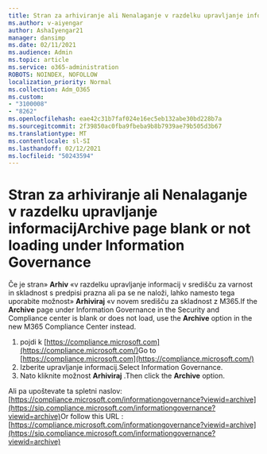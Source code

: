 ```yaml
---
title: Stran za arhiviranje ali Nenalaganje v razdelku upravljanje informacij
ms.author: v-aiyengar
author: AshaIyengar21
manager: dansimp
ms.date: 02/11/2021
ms.audience: Admin
ms.topic: article
ms.service: o365-administration
ROBOTS: NOINDEX, NOFOLLOW
localization_priority: Normal
ms.collection: Adm_O365
ms.custom:
- "3100008"
- "8262"
ms.openlocfilehash: eae42c31b7faf024e16ec5eb132abe30bd228b7a
ms.sourcegitcommit: 2f39850ac0fba9fbeba9b8b7939ae79b505d3b67
ms.translationtype: MT
ms.contentlocale: sl-SI
ms.lasthandoff: 02/12/2021
ms.locfileid: "50243594"
---
```

# <a name="archive-page-blank-or-not-loading-under-information-governance"></a><span data-ttu-id="ebbca-102">Stran za arhiviranje ali Nenalaganje v razdelku upravljanje informacij</span><span class="sxs-lookup"><span data-stu-id="ebbca-102">Archive page blank or not loading under Information Governance</span></span>

<span data-ttu-id="ebbca-103">Če je stran» **Arhiv** «v razdelku upravljanje informacij v središču za varnost in skladnost s predpisi prazna ali pa se ne naloži, lahko namesto tega uporabite možnost» **Arhiviraj** «v novem središču za skladnost z M365.</span><span class="sxs-lookup"><span data-stu-id="ebbca-103">If the **Archive** page under Information Governance in the Security and Compliance center is blank or does not load, use the **Archive** option in the new M365 Compliance Center instead.</span></span>

1. <span data-ttu-id="ebbca-104">pojdi k [https://compliance.microsoft.com](https://compliance.microsoft.com/)</span><span class="sxs-lookup"><span data-stu-id="ebbca-104">Go to [https://compliance.microsoft.com](https://compliance.microsoft.com/)</span></span>
1. <span data-ttu-id="ebbca-105">Izberite upravljanje informacij.</span><span class="sxs-lookup"><span data-stu-id="ebbca-105">Select Information Governance.</span></span>
1. <span data-ttu-id="ebbca-106">Nato kliknite možnost **Arhiviraj** .</span><span class="sxs-lookup"><span data-stu-id="ebbca-106">Then click the **Archive** option.</span></span>

<span data-ttu-id="ebbca-107">Ali pa upoštevate ta spletni naslov: [https://compliance.microsoft.com/informationgovernance?viewid=archive](https://sip.compliance.microsoft.com/informationgovernance?viewid=archive)</span><span class="sxs-lookup"><span data-stu-id="ebbca-107">Or follow this URL : [https://compliance.microsoft.com/informationgovernance?viewid=archive](https://sip.compliance.microsoft.com/informationgovernance?viewid=archive)</span></span>